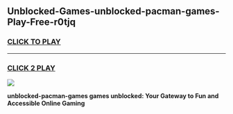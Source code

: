 
## Unblocked-Games-unblocked-pacman-games-Play-Free-r0tjq
<h3>
<a href="https://premium76.site?title=unblocked-pacman-games&ref=18A1">CLICK TO PLAY</a></h3>
<hr>

<h3>
<a href="https://premium76.site?title=unblocked-pacman-games&ref=18A1">CLICK 2 PLAY</a>
  
</h3>

<a href="https://premium76.site?title=unblocked-pacman-games&ref=18A1"><img src="https://clearcache.store/games.png"></a>


**unblocked-pacman-games games unblocked: Your Gateway to Fun and Accessible Online Gaming**
